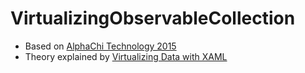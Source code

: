 # VirtualizingObservableCollection
* Based on [AlphaChi Technology 2015](https://github.com/evgenekov/VirtualizingObservableCollection)
* Theory explained by [Virtualizing Data with XAML](https://alphachitech.wordpress.com/2015/01/31/virtualizing-observable-collection/)
